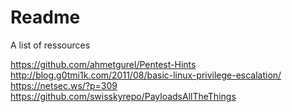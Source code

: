 # Readme


A list of ressources  

https://github.com/ahmetgurel/Pentest-Hints  
http://blog.g0tmi1k.com/2011/08/basic-linux-privilege-escalation/  
https://netsec.ws/?p=309  
https://github.com/swisskyrepo/PayloadsAllTheThings  

